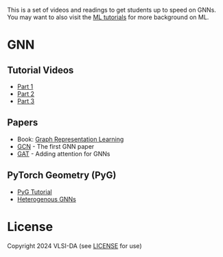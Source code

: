 
This is a set of videos and readings to get students up to speed on GNNs.
You may want to also visit the [ML tutorials](ml.md) for more background on ML.


# GNN

## Tutorial Videos
* [Part 1](https://youtu.be/fOctJB4kVlM?si=nf8-Upzhv0_fu72q)
* [Part 2](https://youtu.be/ABCGCf8cJOE?si=kj3m7JUHCriBsN59)
* [Part 3](https://youtu.be/0YLZXjMHA-8?si=HTfaxqGfodzEjPi3)

## Papers
* Book: [Graph Representation Learning](https://www.cs.mcgill.ca/~wlh/grl_book/files/GRL_Book.pdf)
* [GCN](https://arxiv.org/abs/1609.02907) - The first GNN paper
* [GAT](https://arxiv.org/abs/1710.10903) - Adding attention for GNNs

## PyTorch Geometry (PyG)
* [PyG Tutorial](https://pytorch-geometric.readthedocs.io/en/latest/get_started/introduction.html)
* [Heterogenous GNNs](https://pytorch-geometric.readthedocs.io/en/latest/tutorial/heterogeneous.html)

# License

Copyright 2024 VLSI-DA (see [LICENSE](LICENSE) for use)
